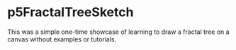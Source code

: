 # p5FractalTreeSketch
This was a simple one-time showcase of learning to draw a fractal tree on a canvas without examples or tutorials.
